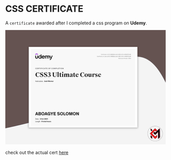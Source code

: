 # CSS CERTIFICATE
A `certificate` awarded after I completed a css program on **Udemy**.

![alt text](cert-img.jpg)

check out the actual cert [here](css.pdf)